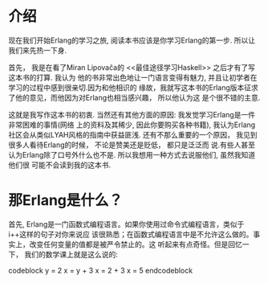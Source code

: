介绍
=============

现在我们开始Erlang的学习之旅, 阅读本书应该是你学习Erlang的第一步. 所以让我们来先热一下身.

首先， 我是在看了Miran Lipovača的 <<最佳途径学习Haskell>> 之后才有了写这本书的打算. 我认为
他的书非常出色地让一门语言变得有魅力, 并且让初学者在学习的过程中感到很亲切.因为和他相识的
缘故，我就写这本书的Erlang版本征求了他的意见，而他因为对Erlang也相当感兴趣， 所以他认为这
是个很不错的主意.

这就是我写作这本书的初衷. 当然还有其他方面的原因: 我发觉学习Erlang是一件非常困难的事情(网络
上的资料及其稀少, 因此你要购买各种书籍), 我认为Erlang社区会从类似LYAH风格的指南中获益匪浅.
还有不那么重要的一个原因， 我见到很多人看待Erlang的时候， 不论是赞美还是贬低， 都只是泛泛而
说.有些人甚至认为Erlang除了口号外什么也不是. 所以我想用一种方式去说服他们, 虽然我知道他们很
可能不会读到我的这本书.

那Erlang是什么？
==================

首先, Erlang是一门函数式编程语言。如果你使用过命令式编程语言，类似于i++这样的句子对你来说应
该很熟悉；在函数式编程语言中是不允许这么做的。事实上，改变任何变量的值都是被严令禁止的。这
听起来有点奇怪。但是回忆一下， 我们的数学课上就是这么说的:

codeblock
y = 2
x = y + 3
x = 2 + 3
x = 5
endcodeblock

